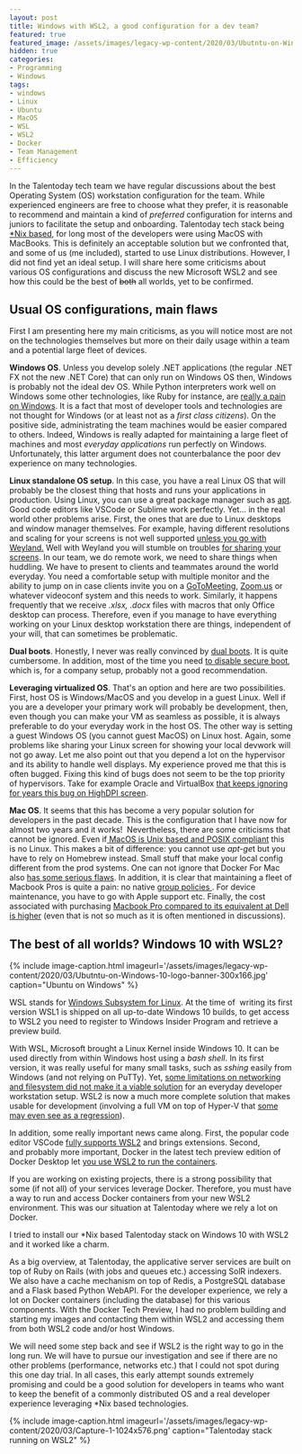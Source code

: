 ```yaml
---
layout: post
title: Windows with WSL2, a good configuration for a dev team?
featured: true
featured_image: /assets/images/legacy-wp-content/2020/03/Ubutntu-on-Windows-10-logo-banner2.jpg
hidden: true
categories:
- Programming
- Windows
tags:
- windows
- Linux
- Ubuntu
- MacOS
- WSL
- WSL2
- Docker
- Team Management
- Efficiency
---
```

In the Talentoday tech team we have regular discussions about the best Operating System (OS) workstation configuration for the team. While experienced engineers are free to choose what they prefer, it is reasonable to recommend and maintain a kind of <em>preferred</em> configuration for interns and juniors to facilitate the setup and onboarding. Talentoday tech stack being <a href="https://stackoverflow.com/questions/4715374/what-is-the-meaning-of-nix">*Nix based</a>, for long most of the developers were using MacOS with MacBooks. This is definitely an acceptable solution but we confronted that, and some of us (me included), started to use Linux distributions. However, I did not&nbsp;find yet an ideal setup. I will&nbsp;share here&nbsp;some criticisms about various OS configurations and discuss the new Microsoft WSL2 and see how this could be the best of <del>both</del> all worlds, yet to be confirmed.

<h2>Usual OS configurations, main flaws</h2>
First I am presenting here my main criticisms, as you will notice most are not on the technologies themselves but more on their daily usage within a team and a potential large fleet of devices.

<strong>Windows OS</strong>. Unless you&nbsp;develop solely .NET applications (the regular .NET FX not the new .NET Core) that can only run on Windows OS then, Windows is probably not the ideal dev OS. While Python interpreters work well on Windows some other technologies, like Ruby for instance, are <a href="https://www.reddit.com/r/ruby/comments/e1e1kh/not_able_to_install_rubydevkit_2651_64_on_windows/">really a pain on Windows</a>.&nbsp;It is a fact that most of developer tools and technologies are not thought for Windows (or at least not as a <em>first class citizens</em>). On the positive side, administrating the team machines would be easier compared to others. Indeed, Windows is really adapted for maintaining a large fleet of machines and most <em>everyday applications</em> run perfectly on Windows. Unfortunately, this latter argument does not counterbalance the poor dev experience on many technologies.

<strong>Linux standalone OS setup</strong>. In this case, you have a real Linux OS that will probably be the closest thing that hosts and runs your applications in production. Using Linux, you can use a great package manager such as <a href="https://en.wikipedia.org/wiki/APT_(software)">apt</a>. Good code editors like VSCode or Sublime work perfectly. Yet... in the real world other problems arise. First, the ones that are due to Linux desktops and window manager themselves. For example, having different resolutions and scaling for your screens is not well supported <a href="https://www.reddit.com/r/Ubuntu/comments/a4h7ot/ubuntu_with_dual_and_different_dpi_monitors/">unless you go with Weyland.</a>&nbsp;Well with Weyland you will stumble on troubles <a href="https://superuser.com/questions/1221333/screensharing-under-wayland">for sharing your screens</a>. In our team, we do remote work, we need to share things when huddling. We have to present to clients and teammates around the world everyday. You need a comfortable setup with multiple monitor and the ability to jump on in case clients invite you on a <a href="https://www.gotomeeting.com/">GoToMeeting</a>, <a href="https://zoom.us/">Zoom.us</a> or whatever videoconf system and this needs to work. Similarly, it happens frequently that we receive <em>*.xlsx,</em> <em>*.docx</em> files with macros that only Office desktop can process. Therefore, even if you manage to have everything working on your Linux desktop workstation there are things, independent of your will, that can sometimes be problematic.

<strong>Dual boots</strong>. Honestly, I never was really convinced by <a href="https://opensource.com/article/18/5/dual-boot-linux">dual boots</a>. It is quite cumbersome. In addition, most of the time you need <a href="https://askubuntu.com/questions/880240/it-is-possible-to-dual-boot-linux-and-windows-10-with-secure-boot-enabled">to disable secure boot</a>, which is, for a company setup, probably not a good recommendation.

<strong>Leveraging virtualized OS</strong>. That's an option and here are two possibilities. First, host OS is Windows/MacOS and you develop in a guest Linux. Well if you are a developer your primary work will probably be development, then, even though you can make your VM as seamless as possible, it is always preferable to do your everyday work in the host OS. The other way is setting a guest Windows OS (you cannot guest MacOS) on Linux host. Again, some problems like sharing your Linux screen for showing your local devwork will not go away. Let me also point out that you depend a lot on the hypervisor and its ability to handle well displays. My experience proved me that this is often bugged. Fixing this&nbsp;kind of bugs&nbsp;does&nbsp;not seem to be the top priority of hypervisors. Take for example Oracle and VirtualBox <a href="https://www.virtualbox.org/ticket/14349">that keeps ignoring for years this bug on HighDPI screen</a>.

<strong>Mac OS</strong>. It seems that this has become a very popular solution for developers in the past decade. This is the configuration that I have now for almost two years and it works!&nbsp; Nevertheless, there are some criticisms that cannot be ignored. Even if<a href="https://superuser.com/questions/489733/is-mac-os-x-a-unix-based-os"> MacOS is Unix based and POSIX compliant</a> this is no Linux. This makes a bit of difference: you cannot use <em>apt-ge</em>t but you have to rely on Homebrew instead. Small stuff that make your local config different&nbsp;from the prod systems. One can not ignore that Docker For Mac also&nbsp;<a href="https://engageinteractive.co.uk/blog/making-docker-faster-on-mac">has some serious flaws</a>. In addition, it is clear that maintaining a fleet of Macbook Pros is quite a pain: no native <a href="https://community.spiceworks.com/topic/202961-how-to-manage-mac-os-under-ad-and-group-policy">group policies </a>. For device <span style="font-weight: 400;">maintenance</span>, you have to go with Apple support etc. Finally, the cost associated with purchasing <a href="https://www.pcworld.com/article/3179677/dell-xps-15-vs-macbook-pro-15-fight.html">Macbook Pro compared to its equivalent at Dell is higher</a> (even that is not so much as it is often mentioned in discussions).

<h2>The best of all worlds? Windows 10 with WSL2?</h2>
{% include image-caption.html imageurl='/assets/images/legacy-wp-content/2020/03/Ubutntu-on-Windows-10-logo-banner-300x166.jpg' caption="Ubuntu on Windows" %}

WSL stands for <a href="https://docs.microsoft.com/en-us/windows/wsl/about">Windows Subsystem for Linux</a>. At the time of&nbsp; writing its first version WSL1 is shipped on all up-to-date Windows 10 builds, to get access to WSL2 you need to register to Windows Insider Program and retrieve a preview build.

With WSL, Microsoft brought a Linux Kernel inside Windows 10.&nbsp;It can be used directly from within Windows host using a <em>bash shell</em>. In its first version, it was really useful for many small tasks,&nbsp;such as <em>sshing</em> easily from Windows (and not relying on PuTTy). Yet, <a href="https://docs.microsoft.com/en-us/windows/wsl/wsl2-ux-changes">some limitations on networking and filesystem did not make it a viable solution</a> for an everyday developer workstation setup. WSL2 is now a much more complete solution that makes usable for development (involving a full VM on top of Hyper-V that <a href="https://news.ycombinator.com/item?id=20170326">some may even see as a regression</a>).

In addition, some really important news came along. First, the popular code editor VSCode <a href="https://code.visualstudio.com/blogs/2019/09/03/wsl2#_wsl-2-and-visual-studio-code">fully supports WSL2</a> and brings extensions. Second, and&nbsp;probably more important, Docker in the latest tech preview edition of Docker Desktop let <a href="https://www.docker.com/blog/new-docker-desktop-wsl2-backend/">you use WSL2 to run the containers</a>.

If you are working on existing projects, there is a strong possibility that some (if not all) of&nbsp;your services leverage Docker. Therefore, you must have a way to run and&nbsp;access&nbsp;Docker containers&nbsp;from your new WSL2 environment.&nbsp;This was our situation at Talentoday where we rely a lot on Docker.

I&nbsp;tried to install our *Nix based Talentoday stack on Windows 10 with WSL2 and it worked like a charm.

As a big overview, at Talentoday, the applicative server services are built on top of Ruby on Rails (with jobs and queues etc.) accessing SolR indexers. We also have a cache mechanism&nbsp;on top of Redis, a PostgreSQL database and a Flask based Python WebAPI. For the developer experience, we rely a lot on Docker containers (including the database) for this various components. With the Docker Tech Preview, I had no problem building and starting my images&nbsp;and contacting them within WSL2 and accessing them from both WSL2 code and/or host Windows.

We will need some step back and see if WSL2 is the right way to go in the long run. We will have to pursue our investigation and see if there are no other problems (performance, networks etc.) that I could not&nbsp;spot during this one day trial. In all cases, this early attempt sounds extremely promising and could be a good solution for developers in teams&nbsp;who want to keep the benefit of a commonly distributed OS and a real developer experience&nbsp;leveraging&nbsp;*Nix based technologies.

{% include image-caption.html imageurl='/assets/images/legacy-wp-content/2020/03/Capture-1-1024x576.png' caption="Talentoday stack running on WSL2" %}